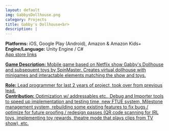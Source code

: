 ```yaml
---
layout: default
img: GabbysDollhouse.png
category: Projects
title: Gabby's Dollhouse<br>
description: |
---
```

**Platforms:** iOS, Google Play (Android), Amazon & Amazon Kids+ <br>
**Engine/Language:** Unity Engine / C# <br> 
<a href="https://gabbysdollhouse.spinmaster.com/en_us">App store links <br>

**Game Description:** Mobile game based on Netflix show Gabby's Dollhouse and subsequent toys by SpinMaster. Creates virtual dollhouse with minigames and interactable elements matching the show and toys.  <br>

**Role:** Lead programmer for last 2 years of project, took over from previous lead. <br>
**Contribution:** Optimization w/ addressables etc., Debug and Importer tools to speed up implementation and testing time, new FTUE system, Milestone management system, rebuilding some existing features to fix bugs / optimize for future proofing / redesign passes (QR code scanning for IRL toys, implementing toy rewards, theatre mode that plays clips from TV show), etc. <br>